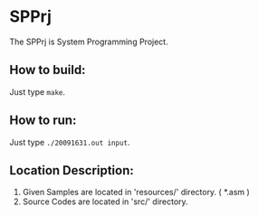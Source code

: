 # SPPrj
The SPPrj is System Programming Project.

## How to build:
Just type `make`. 

## How to run:
Just type `./20091631.out input`.

## Location Description:
1. Given Samples are located in 'resources/' directory. ( *.asm )
2. Source Codes are located in 'src/' directory.
